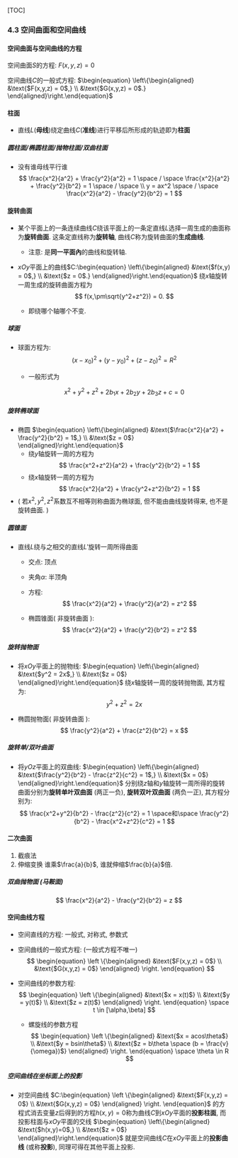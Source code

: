 [TOC]

### 4.3 空间曲面和空间曲线

#### 空间曲面与空间曲线的方程

空间曲面$S$的方程: $F(x,y,z) = 0$

空间曲线$C$的一般式方程: $\begin{equation}
\left\{\begin{aligned}
  &\text{$F(x,y,z) = 0$,} \\
  &\text{$G(x,y,z) = 0$.}
\end{aligned}\right.\end{equation}$

#### 柱面

- 直线$L$(**母线**)绕定曲线$C$(**准线**)进行平移后所形成的轨迹即为**柱面**

##### 圆柱面/椭圆柱面/抛物柱面/双曲柱面

- 没有谁母线平行谁
  $$
  \frac{x^2}{a^2} + \frac{y^2}{a^2} = 1
  \space / \space
  \frac{x^2}{a^2} + \frac{y^2}{b^2} = 1
  \space / \space \\
  y = ax^2
  \space / \space
  \frac{x^2}{a^2} - \frac{y^2}{b^2} = 1
  $$









#### 旋转曲面

- 某个平面上的一条连续曲线$C$绕该平面上的一条定直线$L$选择一周生成的曲面称为**旋转曲面**. 这条定直线称为**旋转轴**, 曲线$C$称为旋转曲面的**生成曲线**.

  - 注意: 是**同一平面內**的曲线和旋转轴.

- $xOy$平面上的曲线$C:\begin{equation}
  \left\{\begin{aligned}
    &\text{$f(x,y) = 0$,} \\
    &\text{$z = 0$.}
  \end{aligned}\right.\end{equation}$ 绕$x$轴旋转一周生成的旋转曲面方程为
  $$
  f(x,\pm\sqrt{y^2+z^2}) = 0.
  $$
  - 即绕哪个轴哪个不变.

##### 球面

- 球面方程为:
  $$
  (x-x_0)^2+(y-y_0)^2+(z-z_0)^2=R^2
  $$
  

  - 一般形式为

  $$
  x^2+y^2+z^2+2b_1x+2b_2y+2b_3z+c=0
  $$

  

##### 旋转椭球面

- 椭圆 $\begin{equation}
  \left\{\begin{aligned}
    &\text{$\frac{x^2}{a^2} + \frac{y^2}{b^2} = 1$,} \\
    &\text{$z = 0$}
  \end{aligned}\right.\end{equation}$ 
  - 绕$y$轴旋转一周的方程为
    $$
    \frac{x^2+z^2}{a^2} + \frac{y^2}{b^2} = 1
    $$
  - 绕$x$轴旋转一周的方程为
    $$
    \frac{x^2}{a^2} + \frac{y^2+z^2}{b^2} = 1
    $$
- ( 若$x^2,y^2,z^2$系数互不相等则称曲面为椭球面, 但不能由曲线旋转得来, 也不是旋转曲面. )

##### 圆锥面

- 直线$L$绕与之相交的直线$L'$旋转一周所得曲面

  - 交点: 顶点 

  -  夹角$\alpha$: 半顶角

  -  方程: 
  $$
    \frac{x^2}{a^2} + \frac{y^2}{a^2} = z^2
  $$
  
  - 椭圆锥面( 非旋转曲面 ):
    $$
    \frac{x^2}{a^2} + \frac{y^2}{b^2} = z^2
    $$

##### 旋转抛物面

- 将$xOy$平面上的抛物线: $\begin{equation}
  \left\{\begin{aligned}
    &\text{$y^2 = 2x$,} \\
    &\text{$z = 0$}
  \end{aligned}\right.\end{equation}$ 绕$x$轴旋转一周的旋转抛物面, 其方程为:
  $$
  y^2+z^2 = 2x
  $$

- 椭圆抛物面( 非旋转曲面 ): 
  $$
  \frac{y^2}{a^2} + \frac{z^2}{b^2} = x
  $$

##### 旋转单/双叶曲面

- 将$yOz$平面上的双曲线: $\begin{equation}
  \left\{\begin{aligned}
    &\text{$\frac{y^2}{b^2} - \frac{z^2}{c^2} = 1$,} \\
    &\text{$x = 0$}
  \end{aligned}\right.\end{equation}$ 分别绕$z$轴和$y$轴旋转一周所得的旋转曲面分别为**旋转单叶双曲面** (两正一负), **旋转双叶双曲面** (两负一正), 其方程分别为: 
  $$
  \frac{x^2+y^2}{b^2} - \frac{z^2}{c^2} = 1
   \space和\space
   \frac{y^2}{b^2} - \frac{x^2+z^2}{c^2} = 1
  $$
  

#### 二次曲面

1. 截痕法
2. 伸缩变换
   谁乘$\frac{a}{b}$, 谁就伸缩$\frac{b}{a}$倍.

##### 双曲抛物面 (马鞍面) 

$$
\frac{x^2}{a^2} - \frac{y^2}{b^2} = z
$$

#### 空间曲线方程

- 空间直线的方程: 一般式, 对称式, 参数式

- 空间曲线的一般式方程: (一般式方程不唯一)
  $$
  \begin{equation}
  \left
  \{\begin{aligned}
    &\text{$F(x,y,z) = 0$} \\
    &\text{$G(x,y,z) = 0$}
  \end{aligned}
  \right.
  \end{equation}
  $$
  
- 空间曲线的参数方程: 
  $$
  \begin{equation}
  \left
  \{\begin{aligned}
    &\text{$x = x(t)$} \\
    &\text{$y = y(t)$}  \\ 
    &\text{$z = z(t)$}
  \end{aligned}
  \right.
  \end{equation}
  \space t \in [\alpha,\beta]
  $$

  - 螺旋线的参数方程
    $$
    \begin{equation}
    \left
    \{\begin{aligned}
      &\text{$x = acos\theta$} \\
      &\text{$y = bsin\theta$}  \\ 
      &\text{$z = b\theta \space (b = \frac{v}{\omega})$}
    \end{aligned}
    \right.
    \end{equation}
    \space \theta \in R
    $$

##### 空间曲线在坐标面上的投影

- 对空间曲线 $C:\begin{equation}
  \left
  \{\begin{aligned}
    &\text{$F(x,y,z) = 0$} \\
    &\text{$G(x,y,z) = 0$}
  \end{aligned}
  \right.
  \end{equation}$ 的方程式消去变量$z$后得到的方程$h(x,y)=0$称为曲线$C$到$xOy$平面的**投影柱面**, 而投影柱面与$xOy$平面的交线 $\begin{equation}
  \left\{\begin{aligned}
    &\text{$h(x,y)=0$,} \\
    &\text{$z = 0$}
  \end{aligned}\right.\end{equation}$ 就是空间曲线$C$在$xOy$平面上的**投影曲线** (或称**投影**), 同理可得在其他平面上投影.

